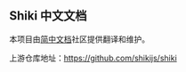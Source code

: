 ## Shiki 中文文档

本项目由[简中文档](https://www.zhcndoc.com/)社区提供翻译和维护。

上游仓库地址：https://github.com/shikijs/shiki
